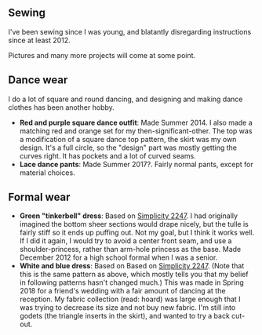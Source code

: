---
---
## Sewing

I've been sewing since I was young, and blatantly disregarding instructions since at least 2012. 

Pictures and many more projects will come at some point. 

## Dance wear
I do a lot of square and round dancing, and designing and making dance clothes has been another hobby. 

* **Red and purple square dance outfit**: Made Summer 2014. I also made a matching red and orange set for my then-significant-other. The top was a modification of a square dance top pattern, the skirt was my own design. It's a full circle, so the "design" part was mostly getting the curves right. It has pockets and a lot of curved seams. 
* **Lace dance pants**: Made Summer 2017?. Fairly normal pants, except for material choices. 
 
## Formal wear
* **Green "tinkerbell" dress**: Based on [Simplicity 2247](https://www.simplicity.com/simplicity-storefront-catalog/patterns/brands/simplicity/simplicity-pattern-2247-misses--plus-size-amazing-fit-dresses/). I had originally imagined the bottom sheer sections would drape nicely, but the tulle is fairly stiff so it ends up puffing out. Not my goal, but I think it works well. If I did it again, I would try to avoid a center front seam, and use a shoulder-princess, rather than arm-hole princess as the base. Made December 2012 for a high school formal when I was a senior. 
* **White and blue dress**: Based on Based on [Simplicity 2247](https://www.simplicity.com/simplicity-storefront-catalog/patterns/brands/simplicity/simplicity-pattern-2247-misses--plus-size-amazing-fit-dresses/). (Note that this is the same pattern as above, which mostly tells you that my belief in following patterns hasn't changed much.) This was made in Spring 2018 for a friend's wedding with a fair amount of dancing at the reception. My fabric collection (read: hoard) was large enough that I was trying to decrease its size and not buy new fabric. I'm still into godets (the triangle inserts in the skirt), and wanted to try a back cut-out. 

<!--
## Costumes

- For a LARP set in the Victorian era, I may have gone a little overboard. The jacket was my own design, made from tracing the seams of the corset I would wear under it, and then using other patterns to get shoulder height. Sleeves were two piece leg-o-mutton. Skirt was heavily pleated. Buried in some of the pleats were slits to allow for accessing the many pockets on the petticoat (for holding item cards, nerf ammo, etc). In a nod to era-accuracy, I had made a bustle pad. I also made a cardboard, fabric, and glue hat.
 - Kraken from mystery hunt
 - Time lord costume 

## Corsets
 - Grey cord
 - Silk
 
## Normal clothes
- adventures in button-ups
- tailored jacket
- other dresses
- dart on turq cord skirt -->
